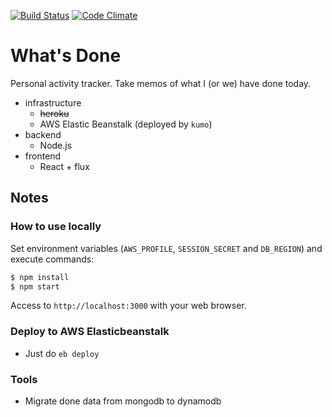 
[![Build Status](https://travis-ci.org/ryu1kn/whatsdone.svg?branch=master)](https://travis-ci.org/ryu1kn/whatsdone) [![Code Climate](https://codeclimate.com/github/ryu1kn/whatsdone/badges/gpa.svg)](https://codeclimate.com/github/ryu1kn/whatsdone)

# What's Done

Personal activity tracker. Take memos of what I (or we) have done today.

- infrastructure
  - ~~heroku~~
  - AWS Elastic Beanstalk (deployed by `kumo`)
- backend
  - Node.js
- frontend
  - React + flux

## Notes

### How to use locally

Set environment variables (`AWS_PROFILE`, `SESSION_SECRET` and `DB_REGION`) and execute commands:

```sh
$ npm install
$ npm start
```

Access to `http://localhost:3000` with your web browser.

### Deploy to AWS Elasticbeanstalk

* Just do `eb deploy`

### Tools

* Migrate done data from mongodb to dynamodb
